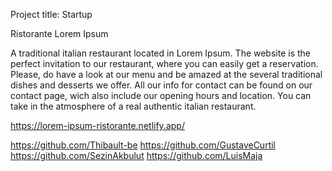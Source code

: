 Project title: Startup

Ristorante Lorem Ipsum

A traditional italian restaurant located in Lorem Ipsum.
The website is the perfect invitation to our restaurant, where you can easily get a reservation.
Please, do have a look at our menu and be amazed at the several traditional dishes and desserts we offer.
All our info for contact can be found on our contact page, wich also include our opening hours and location.
You can take in the atmosphere of a  real authentic italian restaurant.

https://lorem-ipsum-ristorante.netlify.app/

https://github.com/Thibault-be
https://github.com/GustaveCurtil
https://github.com/SezinAkbulut
https://github.com/LuisMaja
